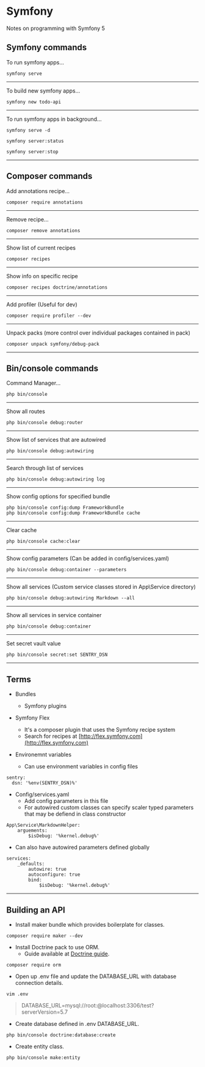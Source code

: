 # Symfony

Notes on programming with Symfony 5

## Symfony commands

To run symfony apps...

```
symfony serve
```

---

To build new symfony apps...

```
symfony new todo-api
```

---

To run symfony apps in background...

```
symfony serve -d
```
```
symfony server:status
```
```
symfony server:stop
```

---
## Composer commands


Add annotations recipe...

```
composer require annotations
```

---

Remove recipe...

```
composer remove annotations
```

---

Show list of current recipes

```
composer recipes
```

---

Show info on specific recipe

```
composer recipes doctrine/annotations
```

---

Add profiler (Useful for dev)

```
composer require profiler --dev
```

---

Unpack packs (more control over individual packages contained in pack)

```
composer unpack symfony/debug-pack
```

---

## Bin/console commands

Command Manager...

```
php bin/console
```

---

Show all routes

```
php bin/console debug:router
```

---

Show list of services that are autowired

```
php bin/console debug:autowiring
```

---

Search through list of services

```
php bin/console debug:autowiring log
```

---

Show config options for specified bundle

```
php bin/console config:dump FrameworkBundle
php bin/console config:dump FrameworkBundle cache
```

---

Clear cache

```
php bin/console cache:clear
```

---

Show config parameters (Can be added in config/services.yaml)

```
php bin/console debug:container --parameters
```

---

Show all services (Custom service classes stored in App\Service directory)

```
php bin/console debug:autowiring Markdown --all
```

---

Show all services in service container

```
php bin/console debug:container
```

---

Set secret vault value

```
php bin/console secret:set SENTRY_DSN
```

---
## Terms

- Bundles
  - Symfony plugins

- Symfony Flex
  - It's a composer plugin that uses the Symfony recipe system
  - Search for recipes at [http://flex.symfony.com](http://flex.symfony.com)

- Environemnt variables
  - Can use environment variables in config files

```
sentry:
  dsn: '%env(SENTRY_DSN)%'
```

- Config/services.yaml
  - Add config parameters in this file
  - For autowired custom classes can specify scaler typed parameters that may be defiend in class constructor

```
App\Service\MarkdownHelper:
	arguements:
		$isDebug: '%kernel.debug%'
```

  - Can also have autowired parameters defined globally

```
services:
	_defaults:
		autowire: true
		autoconfigure: true
		bind:
			$isDebug: '%kernel.debug%'
```

---
## Building an API

- Install maker bundle which provides boilerplate for classes.

```
composer require maker --dev
```

- Install Doctrine pack to use ORM.
  - Guide available at [Doctrine guide](https://symfony.com/doc/current/doctrine.html).

```
composer require orm
```

- Open up .env file and update the DATABASE_URL with database connection details.

```
vim .env
```

> DATABASE_URL=mysql://root:@localhost:3306/test?serverVersion=5.7

- Create database defined in .env DATABASE_URL.

```
php bin/console doctrine:database:create
```

- Create entity class.

```
php bin/console make:entity
```
